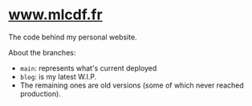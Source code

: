 # www.mlcdf.fr

The code behind my personal website.

About the branches:
- `main`: represents what's current deployed
- `blog`: is my latest W.I.P.
- The remaining ones are old versions (some of which never reached production).
